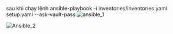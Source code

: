 
sau khi chạy lệnh ansible-playbook -i inventories/inventories.yaml setup.yaml --ask-vault-pass
![ansible_1](https://github.com/blackcat4347/Viettel-Digital-Talent-2023/assets/89696744/0955afe0-abb5-4414-8c72-2ff7854f966c)

![Ansible_2](https://github.com/blackcat4347/Viettel-Digital-Talent-2023/assets/89696744/b72765e6-7b5f-4289-9d5d-ef63bce09e16)
